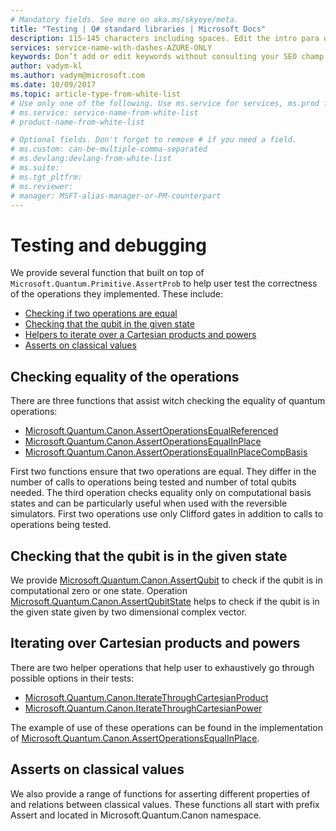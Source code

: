 ```yaml
---
# Mandatory fields. See more on aka.ms/skyeye/meta.
title: "Testing | Q# standard libraries | Microsoft Docs"
description: 115-145 characters including spaces. Edit the intro para describing article intent to fit here. This abstract displays in the search result.
services: service-name-with-dashes-AZURE-ONLY 
keywords: Don’t add or edit keywords without consulting your SEO champ.
author: vadym-kl
ms.author: vadym@microsoft.com
ms.date: 10/09/2017
ms.topic: article-type-from-white-list
# Use only one of the following. Use ms.service for services, ms.prod for on-prem. Remove the # before the relevant field.
# ms.service: service-name-from-white-list
# product-name-from-white-list

# Optional fields. Don't forget to remove # if you need a field.
# ms.custom: can-be-multiple-comma-separated
# ms.devlang:devlang-from-white-list
# ms.suite: 
# ms.tgt_pltfrm:
# ms.reviewer:
# manager: MSFT-alias-manager-or-PM-counterpart
---
```


# Testing and debugging

We provide several function that built on top of `Microsoft.Quantum.Primitive.AssertProb`
 to help user test the correctness of the operations they implemented. These include: 

* [Checking if two operations are equal](#checking-equality-of-the-operations)
* [Checking that the qubit in the given state](#checking-that-the-qubit-is-in-the-given-state)
* [Helpers to iterate over a Cartesian products and powers](#iterating-over-cartesian-products-and-powers)
* [Asserts on classical values](#asserts-on-classical-values)

## Checking equality of the operations
There are three functions that assist witch checking the equality of quantum operations:

* [Microsoft.Quantum.Canon.AssertOperationsEqualReferenced](fixme.md)
* [Microsoft.Quantum.Canon.AssertOperationsEqualInPlace](fixme.md)
* [Microsoft.Quantum.Canon.AssertOperationsEqualInPlaceCompBasis](fixme.md)

First two functions ensure that two operations are equal. They differ in the number 
of calls to operations being tested and number of total qubits needed. The third operation 
checks equality only on computational basis states and can be particularly useful when 
used with the reversible simulators. First two operations use only Clifford gates 
in addition to calls to operations being tested. 

## Checking that the qubit is in the given state

We provide [Microsoft.Quantum.Canon.AssertQubit](fixme.md) to check if the qubit is 
in computational zero or one state. Operation [Microsoft.Quantum.Canon.AssertQubitState](fixme.md)
helps to check if the qubit is in the given state given by two dimensional complex vector.

## Iterating over Cartesian products and powers

There are two helper operations that help user to exhaustively go through possible options 
in their tests: 

* [Microsoft.Quantum.Canon.IterateThroughCartesianProduct](fixme.md)
* [Microsoft.Quantum.Canon.IterateThroughCartesianPower](fixme.md)

The example of use of these operations can be found in the implementation of 
[Microsoft.Quantum.Canon.AssertOperationsEqualInPlace](fixme.md).

## Asserts on classical values

We also provide a range of functions for asserting different properties of and relations between
classical values. These functions all start with prefix Assert and located in Microsoft.Quantum.Canon 
namespace.